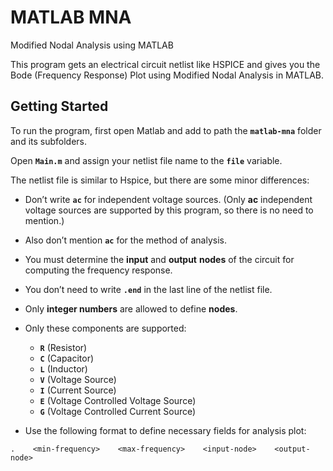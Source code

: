 # MATLAB MNA
Modified Nodal Analysis using MATLAB

This program gets an electrical circuit netlist like HSPICE and gives you the Bode (Frequency Response) Plot using Modified Nodal Analysis in MATLAB.

## Getting Started

To run the program, first open Matlab and add to path the **`matlab-mna`** folder and its subfolders.

Open **`Main.m`** and assign your netlist file name to the **`file`** variable.

The netlist file is similar to Hspice, but there are some minor differences:
*	Don’t write **`ac`** for independent voltage sources. (Only **ac** independent voltage sources are supported by this program, so there is no need to mention.)
*	Also don’t mention **`ac`** for the method of analysis.
*	You must determine the **input** and **output** **nodes** of the circuit for computing the frequency response.
*	You don’t need to write **`.end`** in the last line of the netlist file.
*	Only **integer numbers** are allowed to define **nodes**.
* Only these components are supported:
  * **`R`** (Resistor)
  * **`C`** (Capacitor)
  * **`L`** (Inductor)
  * **`V`** (Voltage Source)
  * **`I`** (Current Source)
  * **`E`** (Voltage Controlled Voltage Source)
  * **`G`** (Voltage Controlled Current Source)

* Use the following format to define necessary fields for analysis plot:
```
.    <min-frequency>    <max-frequency>    <input-node>    <output-node>
```